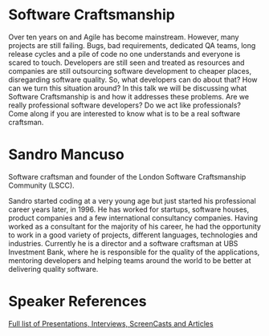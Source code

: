 Software Craftsmanship
==========================
Over ten years on and Agile has become mainstream. However, many projects are still failing. Bugs, bad requirements, dedicated QA teams, long release cycles and a pile of code no one understands and everyone is scared to touch. Developers are still seen and treated as resources and companies are still outsourcing software development to cheaper places, disregarding software quality. So, what developers can do about that? How can we turn this situation around? In this talk we will be discussing what Software Craftsmanship is and how it addresses these problems. Are we really professional software developers? Do we act like professionals? Come along if you are interested to know what is to be a real software craftsman.

Sandro Mancuso
==========
Software craftsman and founder of the London Software Craftsmanship Community (LSCC). 

Sandro started coding at a very young age but just started his professional career years later, in 1996. He has worked for startups, software houses, product companies and a few international consultancy companies. Having worked as a consultant for the majority of his career, he had the opportunity to work in a good variety of projects, different languages, technologies and industries. Currently he is a director and a software craftsman at UBS Investment Bank, where he is responsible for the quality of the applications, mentoring developers and helping teams around the world to be better at delivering quality software. 

Speaker References
==================
[Full list of Presentations, Interviews, ScreenCasts and Articles](http://craftedsw.blogspot.co.uk/p/presentations-interviews-and-articles.html)